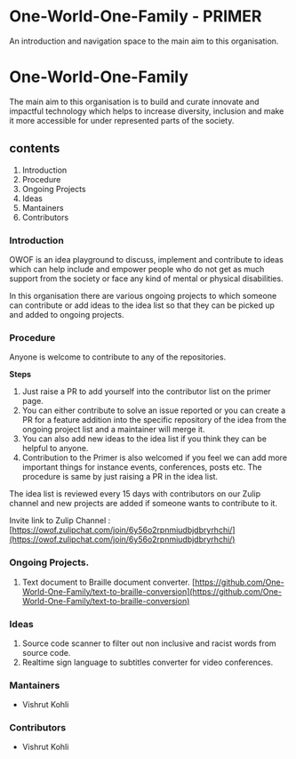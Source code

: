 # One-World-One-Family - PRIMER
An introduction and navigation space to the main aim to this organisation. 


# One-World-One-Family

The main aim to this organisation is to build and curate innovate and impactful technology which helps to increase diversity, inclusion and make it more accessible for under represented parts of the society. 

## contents

1. Introduction
2. Procedure
3. Ongoing Projects
4. Ideas
5. Mantainers
6. Contributors

### Introduction

OWOF is an idea playground to discuss, implement and contribute to ideas which can help include and empower people who do not get as much support from the society or face any kind of mental or physical disabilities. 

In this organisation there are various ongoing projects to which someone can contribute or add ideas to the idea list so that they can be picked up and added to ongoing projects. 

### Procedure

Anyone is welcome to contribute to any of the repositories. 

**Steps**

1. Just raise a PR to add yourself into the contributor list on the primer page.
2.  You can either contribute to solve an issue reported or you can create a PR for a feature addition into the specific repository of the idea from the ongoing project list and a maintainer will merge it. 
3. You can also add new ideas to the idea list if you think they can be helpful to anyone.  
4. Contribution to the Primer is also welcomed if you feel we can add more important things for instance events, conferences, posts etc.  The procedure is same by just raising a PR in the idea list. 

The idea list is reviewed every 15 days with contributors  on our Zulip channel  and  new projects are added if someone wants to contribute to it. 

Invite link to Zulip Channel : [https://owof.zulipchat.com/join/6y56o2rpnmiudbjdbryrhchi/](https://owof.zulipchat.com/join/6y56o2rpnmiudbjdbryrhchi/)

### Ongoing Projects.
1. Text document to Braille document converter. [https://github.com/One-World-One-Family/text-to-braille-conversion](https://github.com/One-World-One-Family/text-to-braille-conversion)

### Ideas


1. Source code scanner to filter out non inclusive and racist words from source code.
2. Realtime sign language to subtitles converter for video conferences. 

### Mantainers

- Vishrut Kohli

### Contributors

- Vishrut Kohli
